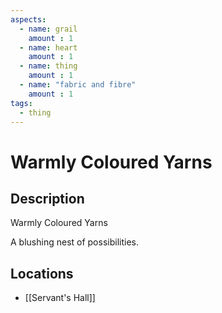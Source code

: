 ```yaml
---
aspects: 
  - name: grail
    amount : 1
  - name: heart
    amount : 1
  - name: thing
    amount : 1
  - name: "fabric and fibre"
    amount : 1
tags:
  - thing
---
```


# Warmly Coloured Yarns

## Description
Warmly Coloured Yarns

A blushing nest of possibilities.
## Locations
- [[Servant's Hall]]